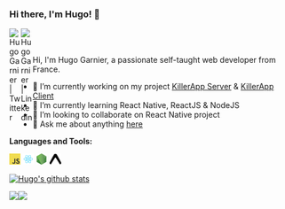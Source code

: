 ### Hi there, I'm Hugo! 👋

<a href="https://twitter.com/garnier_hugo">
  <img align="left" alt="Hugo Garnier | Twitter" width="21px" src="https://raw.githubusercontent.com/anuraghazra/anuraghazra/master/assets/twitter.svg" />
</a>
<a href="https://www.linkedin.com/in/hugogarnier">
  <img align="left" alt="Hugo Garnier | Linkedin" width="21px" src="https://cdn.worldvectorlogo.com/logos/linkedin-icon-2.svg" />
</a>

<br />
<br />

Hi, I'm Hugo Garnier, a passionate self-taught web developer from France.

- 🔭 I’m currently working on my project [KillerApp Server](https://github.com/hugogarnier/server-killerapp) & [KillerApp Client](https://github.com/hugogarnier/client-killerapp)
- 🌱 I’m currently learning React Native, ReactJS & NodeJS 
- 👯 I’m looking to collaborate on React Native project
- 💬 Ask me about anything [here](https://github.com/hugogarnier/hugogarnier/issues)

**Languages and Tools:**  

<code><img height="20" src="https://raw.githubusercontent.com/github/explore/80688e429a7d4ef2fca1e82350fe8e3517d3494d/topics/javascript/javascript.png"></code>
<code><img height="20" src="https://raw.githubusercontent.com/github/explore/80688e429a7d4ef2fca1e82350fe8e3517d3494d/topics/react/react.png"></code>
<code><img height="20" src="https://raw.githubusercontent.com/github/explore/80688e429a7d4ef2fca1e82350fe8e3517d3494d/topics/nodejs/nodejs.png"></code>
<code><img height="20" src="https://raw.githubusercontent.com/expo/logos/main/svg/logo-type-a.svg"></code>



<!--- 
  if you have forked this to use on your profile, 
  Change the `github-readme-stats.anuraghazra1.vercel.app` to `github-readme-stats.vercel.app` 
--->

[![Hugo's github stats](https://github-readme-stats.vercel.app/api?username=hugogarnier&show_icons=true&title_color=fff&icon_color=79ff97&text_color=9f9f9f&bg_color=151515)](https://github.com/hugogarnier/)

<a href="https://github.com/hugogarnier/client-killerapp">
  <img align="left" src="https://github-readme-stats.vercel.app/api/pin/?username=hugogarnier&repo=client-killerapp&title_color=fff&icon_color=79ff97&text_color=9f9f9f&bg_color=151515" />
</a>

<a href="https://github.com/hugogarnier/balthazar-fumoir">
  <img align="left" src="https://github-readme-stats.vercel.app/api/pin/?username=hugogarnier&repo=balthazar-fumoir&title_color=fff&icon_color=79ff97&text_color=9f9f9f&bg_color=151515" />
</a>

